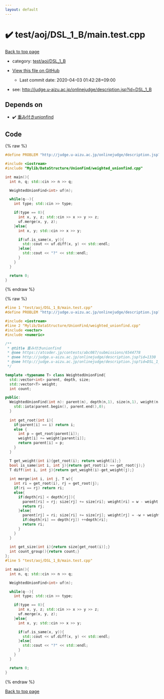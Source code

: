 ```yaml
---
layout: default
---
```


<!-- mathjax config similar to math.stackexchange -->
<script type="text/javascript" async
  src="https://cdnjs.cloudflare.com/ajax/libs/mathjax/2.7.5/MathJax.js?config=TeX-MML-AM_CHTML">
</script>
<script type="text/x-mathjax-config">
  MathJax.Hub.Config({
    TeX: { equationNumbers: { autoNumber: "AMS" }},
    tex2jax: {
      inlineMath: [ ['$','$'] ],
      processEscapes: true
    },
    "HTML-CSS": { matchFontHeight: false },
    displayAlign: "left",
    displayIndent: "2em"
  });
</script>

<script type="text/javascript" src="https://cdnjs.cloudflare.com/ajax/libs/jquery/3.4.1/jquery.min.js"></script>
<script src="https://cdn.jsdelivr.net/npm/jquery-balloon-js@1.1.2/jquery.balloon.min.js" integrity="sha256-ZEYs9VrgAeNuPvs15E39OsyOJaIkXEEt10fzxJ20+2I=" crossorigin="anonymous"></script>
<script type="text/javascript" src="../../../../assets/js/copy-button.js"></script>
<link rel="stylesheet" href="../../../../assets/css/copy-button.css" />


# :heavy_check_mark: test/aoj/DSL_1_B/main.test.cpp

<a href="../../../../index.html">Back to top page</a>

* category: <a href="../../../../index.html#d968eb1568785f4a9e284aeb2f04bd97">test/aoj/DSL_1_B</a>
* <a href="{{ site.github.repository_url }}/blob/master/test/aoj/DSL_1_B/main.test.cpp">View this file on GitHub</a>
    - Last commit date: 2020-04-03 01:42:28+09:00


* see: <a href="http://judge.u-aizu.ac.jp/onlinejudge/description.jsp?id=DSL_1_B">http://judge.u-aizu.ac.jp/onlinejudge/description.jsp?id=DSL_1_B</a>


## Depends on

* :heavy_check_mark: <a href="../../../../library/Mylib/DataStructure/UnionFind/weighted_unionfind.cpp.html">重み付きunionfind</a>


## Code

<a id="unbundled"></a>
{% raw %}
```cpp
#define PROBLEM "http://judge.u-aizu.ac.jp/onlinejudge/description.jsp?id=DSL_1_B"

#include <iostream>
#include "Mylib/DataStructure/UnionFind/weighted_unionfind.cpp"

int main(){
  int n, q; std::cin >> n >> q;

  WeightedUnionFind<int> uf(n);

  while(q--){
    int type; std::cin >> type;

    if(type == 0){
      int x, y, z; std::cin >> x >> y >> z;
      uf.merge(x, y, z);
    }else{
      int x, y; std::cin >> x >> y;

      if(uf.is_same(x, y)){
        std::cout << uf.diff(x, y) << std::endl;
      }else{
        std::cout << "?" << std::endl;
      }
    }
  }

  return 0;
}

```
{% endraw %}

<a id="bundled"></a>
{% raw %}
```cpp
#line 1 "test/aoj/DSL_1_B/main.test.cpp"
#define PROBLEM "http://judge.u-aizu.ac.jp/onlinejudge/description.jsp?id=DSL_1_B"

#include <iostream>
#line 2 "Mylib/DataStructure/UnionFind/weighted_unionfind.cpp"
#include <vector>
#include <numeric>

/**
 * @title 重み付きunionfind
 * @see https://atcoder.jp/contests/abc087/submissions/6544778
 * @see http://judge.u-aizu.ac.jp/onlinejudge/description.jsp?id=1330
 * @see http://judge.u-aizu.ac.jp/onlinejudge/description.jsp?id=DSL_1_B
 */

template <typename T> class WeightedUnionFind{
  std::vector<int> parent, depth, size;
  std::vector<T> weight;
  int count;

public:
  WeightedUnionFind(int n): parent(n), depth(n,1), size(n,1), weight(n,0){
    std::iota(parent.begin(), parent.end(),0);
  }
  
  int get_root(int i){
    if(parent[i] == i) return i;
    else {
      int p = get_root(parent[i]);
      weight[i] += weight[parent[i]];
      return parent[i] = p;
    }
  }

  T get_weight(int i){get_root(i); return weight[i];} 
  bool is_same(int i, int j){return get_root(i) == get_root(j);}
  T diff(int i, int j){return get_weight(i)-get_weight(j);}
  
  int merge(int i, int j, T w){
    int ri = get_root(i), rj = get_root(j);
    if(ri == rj) return ri;
    else{
      if(depth[ri] < depth[rj]){
        parent[ri] = rj; size[rj] += size[ri]; weight[ri] = w - weight[i] + weight[j];
        return rj;
      }else{
        parent[rj] = ri; size[ri] += size[rj]; weight[rj] = -w + weight[i] - weight[j];
        if(depth[ri] == depth[rj]) ++depth[ri];
        return ri;
      }
    }
  }
  
  int get_size(int i){return size[get_root(i)];}
  int count_group(){return count;}
};
#line 5 "test/aoj/DSL_1_B/main.test.cpp"

int main(){
  int n, q; std::cin >> n >> q;

  WeightedUnionFind<int> uf(n);

  while(q--){
    int type; std::cin >> type;

    if(type == 0){
      int x, y, z; std::cin >> x >> y >> z;
      uf.merge(x, y, z);
    }else{
      int x, y; std::cin >> x >> y;

      if(uf.is_same(x, y)){
        std::cout << uf.diff(x, y) << std::endl;
      }else{
        std::cout << "?" << std::endl;
      }
    }
  }

  return 0;
}

```
{% endraw %}

<a href="../../../../index.html">Back to top page</a>

